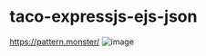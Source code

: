 # taco-expressjs-ejs-json
https://pattern.monster/
![image](https://github.com/rkapril/taco-expressjs-ejs-json/assets/61505106/681bddbb-fbf0-417e-a5e7-8df10e0b98df)



